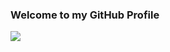 ### Welcome to my GitHub Profile

<img align="left" src="https://github-readme-stats.vercel.app/api?username=0x5ea000000&count_private=true&show_icons=true&hide_title=true&hide=stars" />
